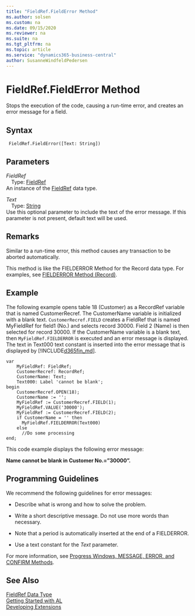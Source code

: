 ```yaml
---
title: "FieldRef.FieldError Method"
ms.author: solsen
ms.custom: na
ms.date: 09/15/2020
ms.reviewer: na
ms.suite: na
ms.tgt_pltfrm: na
ms.topic: article
ms.service: "dynamics365-business-central"
author: SusanneWindfeldPedersen
---
```

[//]: # (START>DO_NOT_EDIT)
[//]: # (IMPORTANT:Do not edit any of the content between here and the END>DO_NOT_EDIT.)
[//]: # (Any modifications should be made in the .xml files in the ModernDev repo.)
# FieldRef.FieldError Method
Stops the execution of the code, causing a run-time error, and creates an error message for a field.


## Syntax
```
 FieldRef.FieldError([Text: String])
```
## Parameters
*FieldRef*  
&emsp;Type: [FieldRef](fieldref-data-type.md)  
An instance of the [FieldRef](fieldref-data-type.md) data type.  

*Text*  
&emsp;Type: [String](../string/string-data-type.md)  
Use this optional parameter to include the text of the error message. If this parameter is not present, default text will be used.  



[//]: # (IMPORTANT: END>DO_NOT_EDIT)


## Remarks  
 Similar to a run-time error, this method causes any transaction to be aborted automatically.  
  
 This method is like the FIELDERROR Method for the Record data type. For examples, see [FIELDERROR Method \(Record\)](../../methods-auto/record/record-fielderror-method.md).  
  
## Example  
 The following example opens table 18 \(Customer\) as a RecordRef variable that is named CustomerRecref. The CustomerName variable is initialized with a blank text. `CustomerRecref.FIELD` creates a FieldRef that is named MyFieldRef for field1 \(No.\) and selects record 30000. Field 2 \(Name\) is then selected for record 30000. If the CustomerName variable is a blank text, then `MyFieldRef.FIELDERROR` is executed and an error message is displayed. The text in Text000 text constant is inserted into the error message that is displayed by [!INCLUDE[d365fin_md](../../includes/d365fin_md.md)]. 

```
var
    MyFieldRef: FieldRef;
    CustomerRecref: RecordRef;
    CustomerName: Text;
    Text000: Label 'cannot be blank';
begin
    CustomerRecref.OPEN(18);  
    CustomerName := '';  
    MyFieldRef := CustomerRecref.FIELD(1);  
    MyFieldRef.VALUE('30000');  
    MyFieldRef := CustomerRecref.FIELD(2);  
    if CustomerName = '' then  
      MyFieldRef.FIELDERROR(Text000)  
    else  
      //Do some processing  
end;
```  
  
 This code example displays the following error message:  
  
 **Name cannot be blank in Customer No.=”30000”.**  
  
## Programming Guidelines  
 We recommend the following guidelines for error messages:  
  
-   Describe what is wrong and how to solve the problem.  
  
-   Write a short descriptive message. Do not use more words than necessary.  
  
-   Note that a period is automatically inserted at the end of a FIELDERROR.  
  
-   Use a text constant for the *Text* parameter.  
  
 For more information, see [Progress Windows, MESSAGE, ERROR, and CONFIRM Methods](../../devenv-progress-windows-message-error-and-confirm-methods.md). 

 
## See Also
[FieldRef Data Type](fieldref-data-type.md)  
[Getting Started with AL](../../devenv-get-started.md)  
[Developing Extensions](../../devenv-dev-overview.md)